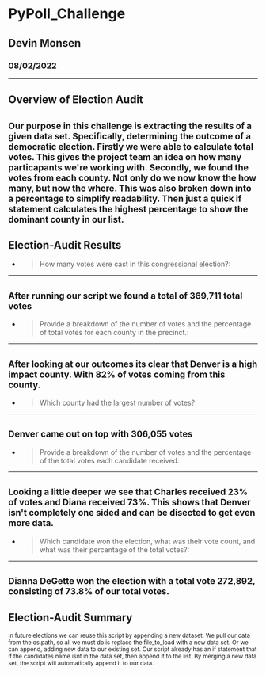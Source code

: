 # PyPoll_Challenge
## Devin Monsen
### 08/02/2022
---
**Overview of Election Audit**
---
<sub>Our purpose in this challenge is extracting the results of a given data set. Specifically, determining the outcome of a democratic election. Firstly we were able to calculate total votes. This gives the project team an idea on how many particapants we're working with. Secondly, we found the votes from each county. Not only do we now know the how many, but now the where. This was also broken down into a percentage to simplify readability. Then just a quick if statement calculates the highest percentage to show the dominant county in our list.</sub>
---
**Election-Audit Results**
---
* >How many votes were cast in this congressional election?: 
---
<sub>After running our script we found a total of 369,711 total votes</sub>
---
* >Provide a breakdown of the number of votes and the percentage of total votes for each county in the precinct.: 
---
<sub>After looking at our outcomes its clear that Denver is a high impact county. With 82% of votes coming from this county.</sub>
---
* >Which county had the largest number of votes?
---
<sub>Denver came out on top with 306,055 votes</sub>
---
* >Provide a breakdown of the number of votes and the percentage of the total votes each candidate received.
---
<sub>Looking a little deeper we see that Charles received 23% of votes and Diana received 73%. This shows that Denver isn't completely one sided and can be disected to get even more data.</sub>
---
* >Which candidate won the election, what was their vote count, and what was their percentage of the total votes?:
---
<sub>Dianna DeGette won the election with a total vote 272,892, consisting of 73.8% of our total votes.</sub>
---
**Election-Audit Summary**
---
<sub>In future elections we can reuse this script by appending a new dataset. We pull our data from the os.path, so all we must do is replace the file_to_load with a new data set. Or we can append, adding new data to our existing set. Our script already has an if statement that if the candidates name isnt in the data set, then append it to the list. By merging a new data set, the script will automatically append it to our data.
